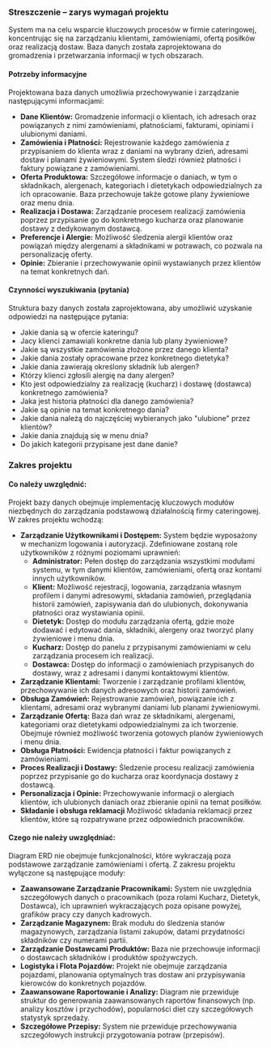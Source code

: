 ### **Streszczenie – zarys wymagań projektu**

System ma na celu wsparcie kluczowych procesów w firmie cateringowej, koncentrując się na zarządzaniu klientami, zamówieniami, ofertą posiłków oraz realizacją dostaw. Baza danych została zaprojektowana do gromadzenia i przetwarzania informacji w tych obszarach.

#### **Potrzeby informacyjne**

Projektowana baza danych umożliwia przechowywanie i zarządzanie następującymi informacjami:

*   **Dane Klientów:** Gromadzenie informacji o klientach, ich adresach oraz powiązanych z nimi zamówieniami, płatnościami, fakturami, opiniami i ulubionymi daniami.
*   **Zamówienia i Płatności:** Rejestrowanie każdego zamówienia z przypisaniem do klienta wraz z daniami na wybrany dzień, adresami dostaw i planami żywieniowymi. System śledzi również płatności i faktury powiązane z zamówieniami.
*   **Oferta Produktowa:** Szczegółowe informacje o daniach, w tym o składnikach, alergenach, kategoriach i dietetykach odpowiedzialnych za ich opracowanie. Baza przechowuje także gotowe plany żywieniowe oraz menu dnia.
*   **Realizacja i Dostawa:** Zarządzanie procesem realizacji zamówienia poprzez przypisanie go do konkretnego kucharza oraz planowanie dostawy z dedykowanym dostawcą.
*   **Preferencje i Alergie:** Możliwość śledzenia alergii klientów oraz powiązań między alergenami a składnikami w potrawach, co pozwala na personalizację oferty.
*   **Opinie:** Zbieranie i przechowywanie opinii wystawianych przez klientów na temat konkretnych dań.

#### **Czynności wyszukiwania (pytania)**

Struktura bazy danych została zaprojektowana, aby umożliwić uzyskanie odpowiedzi na następujące pytania:

*   Jakie dania są w ofercie kateringu?
*   Jacy klienci zamawiali konkretne dania lub plany żywieniowe?
*   Jakie są wszystkie zamówienia złożone przez danego klienta?
*   Jakie dania zostały opracowane przez konkretnego dietetyka?
*   Jakie dania zawierają określony składnik lub alergen?
*   Którzy klienci zgłosili alergię na dany alergen?
*   Kto jest odpowiedzialny za realizację (kucharz) i dostawę (dostawca) konkretnego zamówienia?
*   Jaka jest historia płatności dla danego zamówienia?
*   Jakie są opinie na temat konkretnego dania?
*   Jakie dania należą do najczęściej wybieranych jako "ulubione" przez klientów?
*   Jakie dania znajdują się w menu dnia?
*   Do jakich kategorii przypisane jest dane danie?

### **Zakres projektu**

#### **Co należy uwzględnić:**

Projekt bazy danych obejmuje implementację kluczowych modułów niezbędnych do zarządzania podstawową działalnością firmy cateringowej. W zakres projektu wchodzą:

*   **Zarządzanie Użytkownikami i Dostępem:** System będzie wyposażony w mechanizm logowania i autoryzacji. Zdefiniowane zostaną role użytkowników z różnymi poziomami uprawnień:
    *   **Administrator:** Pełen dostęp do zarządzania wszystkimi modułami systemu, w tym danymi klientów, zamówieniami, ofertą oraz kontami innych użytkowników.
    *   **Klient:** Możliwość rejestracji, logowania, zarządzania własnym profilem i danymi adresowymi, składania zamówień, przeglądania historii zamówień, zapisywania dań do ulubionych, dokonywania płatności oraz wystawiania opinii.
    *   **Dietetyk:** Dostęp do modułu zarządzania ofertą, gdzie może dodawać i edytować dania, składniki, alergeny oraz tworzyć plany żywieniowe i menu dnia.
    *   **Kucharz:** Dostęp do panelu z przypisanymi zamówieniami w celu zarządzania procesem ich realizacji.
    *   **Dostawca:** Dostęp do informacji o zamówieniach przypisanych do dostawy, wraz z adresami i danymi kontaktowymi klientów.
*   **Zarządzanie Klientami:** Tworzenie i zarządzanie profilami klientów, przechowywanie ich danych adresowych oraz historii zamówień.
*   **Obsługa Zamówień:** Rejestrowanie zamówień, powiązanie ich z klientami, adresami oraz wybranymi daniami lub planami żywieniowymi.
*   **Zarządzanie Ofertą:** Baza dań wraz ze składnikami, alergenami, kategoriami oraz dietetykami odpowiedzialnymi za ich tworzenie. Obejmuje również możliwość tworzenia gotowych planów żywieniowych i menu dnia.
*   **Obsługa Płatności:** Ewidencja płatności i faktur powiązanych z zamówieniami.
*   **Proces Realizacji i Dostawy:** Śledzenie procesu realizacji zamówienia poprzez przypisanie go do kucharza oraz koordynacja dostawy z dostawcą.
*   **Personalizacja i Opinie:** Przechowywanie informacji o alergiach klientów, ich ulubionych daniach oraz zbieranie opinii na temat posiłków.
* **Składanie i obsługa reklamacji** Możliwość składania reklamacji przez klientów, które są rozpatrywane przez odpowiednich pracowników.

#### **Czego nie należy uwzględniać:**

Diagram ERD nie obejmuje funkcjonalności, które wykraczają poza podstawowe zarządzanie zamówieniami i ofertą. Z zakresu projektu wyłączone są następujące moduły:

*   **Zaawansowane Zarządzanie Pracownikami:** System nie uwzględnia szczegółowych danych o pracownikach (poza rolami Kucharz, Dietetyk, Dostawca), ich uprawnień wykraczających poza opisane powyżej, grafików pracy czy danych kadrowych.
*   **Zarządzanie Magazynem:** Brak modułu do śledzenia stanów magazynowych, zarządzania listami zakupów, datami przydatności składników czy numerami partii.
*   **Zarządzanie Dostawcami Produktów:** Baza nie przechowuje informacji o dostawcach składników i produktów spożywczych.
*   **Logistyka i Flota Pojazdów:** Projekt nie obejmuje zarządzania pojazdami, planowania optymalnych tras dostaw ani przypisywania kierowców do konkretnych pojazdów.
*   **Zaawansowane Raportowanie i Analizy:** Diagram nie przewiduje struktur do generowania zaawansowanych raportów finansowych (np. analizy kosztów i przychodów), popularności diet czy szczegółowych statystyk sprzedaży.
*   **Szczegółowe Przepisy:** System nie przewiduje przechowywania szczegółowych instrukcji przygotowania potraw (przepisów).
